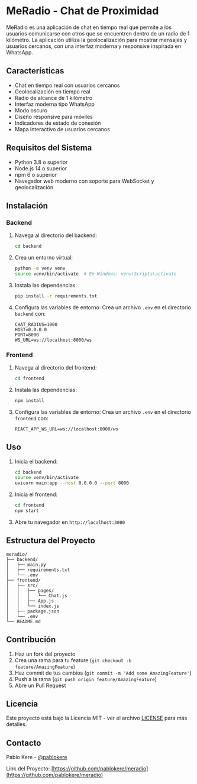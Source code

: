 # MeRadio - Chat de Proximidad

MeRadio es una aplicación de chat en tiempo real que permite a los usuarios comunicarse con otros que se encuentren dentro de un radio de 1 kilómetro. La aplicación utiliza la geolocalización para mostrar mensajes y usuarios cercanos, con una interfaz moderna y responsive inspirada en WhatsApp.

## Características

- Chat en tiempo real con usuarios cercanos
- Geolocalización en tiempo real
- Radio de alcance de 1 kilómetro
- Interfaz moderna tipo WhatsApp
- Modo oscuro
- Diseño responsive para móviles
- Indicadores de estado de conexión
- Mapa interactivo de usuarios cercanos

## Requisitos del Sistema

- Python 3.8 o superior
- Node.js 14 o superior
- npm 6 o superior
- Navegador web moderno con soporte para WebSocket y geolocalización

## Instalación

### Backend

1. Navega al directorio del backend:
   ```bash
   cd backend
   ```

2. Crea un entorno virtual:
   ```bash
   python -m venv venv
   source venv/bin/activate  # En Windows: venv\Scripts\activate
   ```

3. Instala las dependencias:
   ```bash
   pip install -r requirements.txt
   ```

4. Configura las variables de entorno:
   Crea un archivo `.env` en el directorio `backend` con:
   ```
   CHAT_RADIUS=1000
   HOST=0.0.0.0
   PORT=8000
   WS_URL=ws://localhost:8000/ws
   ```

### Frontend

1. Navega al directorio del frontend:
   ```bash
   cd frontend
   ```

2. Instala las dependencias:
   ```bash
   npm install
   ```

3. Configura las variables de entorno:
   Crea un archivo `.env` en el directorio `frontend` con:
   ```
   REACT_APP_WS_URL=ws://localhost:8000/ws
   ```

## Uso

1. Inicia el backend:
   ```bash
   cd backend
   source venv/bin/activate
   uvicorn main:app --host 0.0.0.0 --port 8000
   ```

2. Inicia el frontend:
   ```bash
   cd frontend
   npm start
   ```

3. Abre tu navegador en `http://localhost:3000`

## Estructura del Proyecto

```
meradio/
├── backend/
│   ├── main.py
│   ├── requirements.txt
│   └── .env
├── frontend/
│   ├── src/
│   │   ├── pages/
│   │   │   └── Chat.js
│   │   ├── App.js
│   │   └── index.js
│   ├── package.json
│   └── .env
└── README.md
```

## Contribución

1. Haz un fork del proyecto
2. Crea una rama para tu feature (`git checkout -b feature/AmazingFeature`)
3. Haz commit de tus cambios (`git commit -m 'Add some AmazingFeature'`)
4. Push a la rama (`git push origin feature/AmazingFeature`)
5. Abre un Pull Request

## Licencia

Este proyecto está bajo la Licencia MIT - ver el archivo [LICENSE](LICENSE) para más detalles.

## Contacto

Pablo Kere - [@pablokere](https://github.com/pablokere)

Link del Proyecto: [https://github.com/pablokere/meradio](https://github.com/pablokere/meradio)
